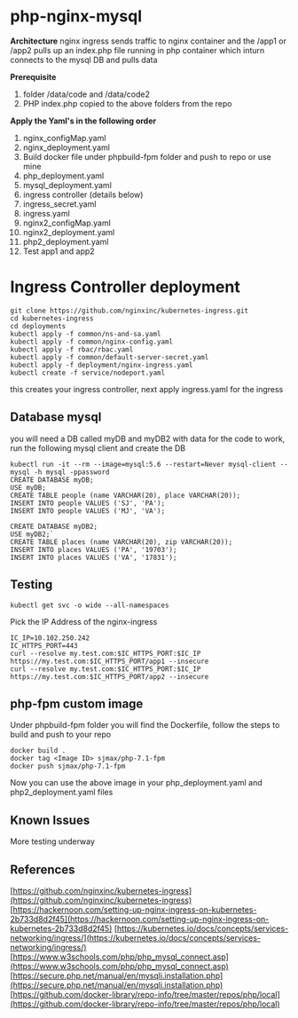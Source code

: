 # php-nginx-mysql

**Architecture**
nginx ingress sends traffic to nginx container and the /app1 or /app2 pulls up an index.php file running in php container which inturn connects to the mysql DB and pulls data

**Prerequisite**
1. folder /data/code and /data/code2
2. PHP index.php copied to the above folders from the repo

**Apply the Yaml's in the following order**

 1. nginx_configMap.yaml
 2. nginx_deployment.yaml
 3. Build docker file under phpbuild-fpm folder and push to repo or use mine 
 4. php_deployment.yaml
 5. mysql_deployment.yaml
 6. ingress controller (details below)
 7. ingress_secret.yaml 
 8. ingress.yaml
 9. nginx2_configMap.yaml
 10. nginx2_deployment.yaml
 11. php2_deployment.yaml
 12. Test app1 and app2

# Ingress Controller deployment

    git clone https://github.com/nginxinc/kubernetes-ingress.git
    cd kubernetes-ingress
    cd deployments
    kubectl apply -f common/ns-and-sa.yaml
    kubectl apply -f common/nginx-config.yaml
    kubectl apply -f rbac/rbac.yaml
    kubectl apply -f common/default-server-secret.yaml
    kubectl apply -f deployment/nginx-ingress.yaml
    kubectl create -f service/nodeport.yaml
    
this creates your ingress controller, next apply ingress.yaml for the ingress   
## Database mysql
  you will need a DB called myDB and myDB2 with data for the code to work, run the following mysql client and create the DB
  

    kubectl run -it --rm --image=mysql:5.6 --restart=Never mysql-client -- mysql -h mysql -ppassword
    CREATE DATABASE myDB;
    USE myDB;
    CREATE TABLE people (name VARCHAR(20), place VARCHAR(20));
    INSERT INTO people VALUES ('SJ', 'PA');
    INSERT INTO people VALUES ('MJ', 'VA');
    
    CREATE DATABASE myDB2;
    USE myDB2;`
    CREATE TABLE places (name VARCHAR(20), zip VARCHAR(20));
    INSERT INTO places VALUES ('PA', '19703');
    INSERT INTO places VALUES ('VA', '17831');


## Testing

    kubectl get svc -o wide --all-namespaces
Pick the IP Address of the nginx-ingress

    IC_IP=10.102.250.242
    IC_HTTPS_PORT=443
    curl --resolve my.test.com:$IC_HTTPS_PORT:$IC_IP https://my.test.com:$IC_HTTPS_PORT/app1 --insecure
    curl --resolve my.test.com:$IC_HTTPS_PORT:$IC_IP https://my.test.com:$IC_HTTPS_PORT/app2 --insecure


## php-fpm custom image

Under phpbuild-fpm folder you will find the Dockerfile, follow the steps to build and push to your repo

    docker build .
    docker tag <Image ID> sjmax/php-7.1-fpm
    docker push sjmax/php-7.1-fpm
    
Now you can use the above image in your php_deployment.yaml and php2_deployment.yaml files

## Known Issues

More testing underway

## References

[https://github.com/nginxinc/kubernetes-ingress](https://github.com/nginxinc/kubernetes-ingress)
[https://hackernoon.com/setting-up-nginx-ingress-on-kubernetes-2b733d8d2f45](https://hackernoon.com/setting-up-nginx-ingress-on-kubernetes-2b733d8d2f45)
[https://kubernetes.io/docs/concepts/services-networking/ingress/](https://kubernetes.io/docs/concepts/services-networking/ingress/)
[https://www.w3schools.com/php/php_mysql_connect.asp](https://www.w3schools.com/php/php_mysql_connect.asp)
[https://secure.php.net/manual/en/mysqli.installation.php](https://secure.php.net/manual/en/mysqli.installation.php)
[https://github.com/docker-library/repo-info/tree/master/repos/php/local](https://github.com/docker-library/repo-info/tree/master/repos/php/local)
